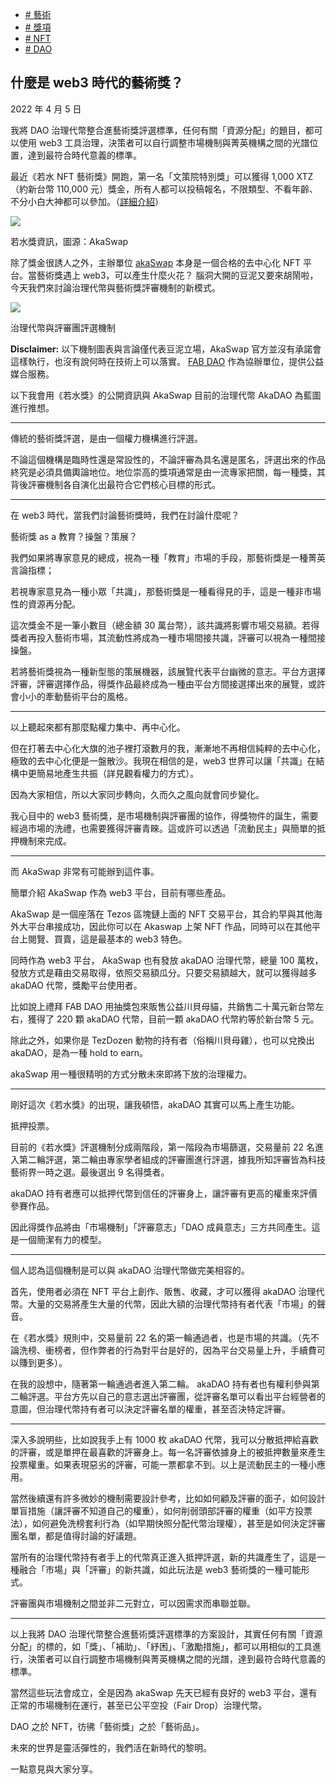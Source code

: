 +   [# 藝術](https://matters.town/tags/1841-%E8%97%9D%E8%A1%93)
+   [# 獎項](https://matters.town/tags/83274-%E7%8D%8E%E9%A0%85)
+   [# NFT](https://matters.town/tags/7990-NFT)
+   [# DAO](https://matters.town/tags/4981-DAO)

## 什麼是 web3 時代的藝術獎？

2022 年 4 月 5 日

我將 DAO 治理代幣整合進藝術獎評選標準，任何有關「資源分配」的題目，都可以使用 web3 工具治理，決策者可以自行調整市場機制與菁英機構之間的光譜位置，達到最符合時代意義的標準。

最近《若水 NFT 藝術獎》開跑，第一名「文策院特別獎」可以獲得 1,000 XTZ（約新台幣 110,000 元）獎金，所有人都可以投稿報名，不限類型、不看年齡、不分小白大神都可以參加。（[詳細介紹](https://www.facebook.com/akaswapcom/posts/277997167861808)）

 ![](https://assets.matters.news/embed/5e9c7fd1-210f-4ec0-b150-80c64bc50af4.png)

若水獎資訊，圖源：AkaSwap

除了獎金很誘人之外，主辦單位 [akaSwap](https://www.facebook.com/akaswapcom/?__cft__[0]=AZVbSlnhJF7ahfnArBOdOqHjOA8bhX-O-aFE4NHJmJxJDEp5gK1PnvNkGlTCFtlULlrfPqi9Vx9dJltum46-IfGnNC4o_ttWIV69pDWjt-CnMUBL8plr4gyXNhoaihmgihaO5bCgJg4wrL-2tIyK1K4K&__tn__=kK-R) 本身是一個合格的去中心化 NFT 平台。當藝術獎遇上 web3，可以產生什麼火花？ 腦洞大開的豆泥又要來胡鬧啦，今天我們來討論治理代幣與藝術獎評審機制的新模式。

 ![](https://assets.matters.news/embed/dbe4f9e0-8bd8-4992-962f-1e97f87b1fa5.png)

治理代幣與評審團評選機制

**Disclaimer:** 以下機制圖表與言論僅代表豆泥立場，AkaSwap 官方並沒有承諾會這樣執行，也沒有說何時在技術上可以落實。 [FAB DAO](https://www.facebook.com/FABDAOtw/?__cft__[0]=AZVbSlnhJF7ahfnArBOdOqHjOA8bhX-O-aFE4NHJmJxJDEp5gK1PnvNkGlTCFtlULlrfPqi9Vx9dJltum46-IfGnNC4o_ttWIV69pDWjt-CnMUBL8plr4gyXNhoaihmgihaO5bCgJg4wrL-2tIyK1K4K&__tn__=kK-R) 作為協辦單位，提供公益媒合服務。

以下我會用《若水獎》的公開資訊與 AkaSwap 目前的治理代幣 AkaDAO 為藍圖進行推想。

* * *

傳統的藝術獎評選，是由一個權力機構進行評選。

不論這個機構是臨時性還是常設性的，不論評審為具名還是匿名，評選出來的作品終究是必須具備輿論地位。地位崇高的獎項通常是由一流專家把關，每一種獎，其背後評審機制各自演化出最符合它們核心目標的形式。

* * *

在 web3 時代，當我們討論藝術獎時，我們在討論什麼呢？

藝術獎 as a 教育？操盤？策展？

我們如果將專家意見的總成，視為一種「教育」市場的手段，那藝術獎是一種菁英言論指標；

若視專家意見為一種小眾「共識」，那藝術獎是一種看得見的手，這是一種非市場性的資源再分配。

這次獎金不是一筆小數目（總金額 30 萬台幣），該共識將影響市場交易額。若得獎者再投入藝術市場，其流動性將成為一種市場間接共識，評審可以視為一種間接操盤。

若將藝術獎視為一種新型態的策展機器，該展覽代表平台幽微的意志。平台方選擇評審，評審選擇作品，得獎作品最終成為一種由平台方間接選擇出來的展覽，或許會小小的牽動藝術平台的風格。

* * *

以上聽起來都有那麼點權力集中、再中心化。

但在打著去中心化大旗的池子裡打滾數月的我，漸漸地不再相信純粹的去中心化，極致的去中心化便是一盤散沙。我現在相信的是，web3 世界可以讓「共識」在結構中更簡易地產生共振（詳見觀看權力的方式）。

因為大家相信，所以大家同步轉向，久而久之風向就會同步變化。

我心目中的 web3 藝術獎，是市場機制與評審團的協作，得獎物件的誕生，需要經過市場的洗禮，也需要獲得評審青睞。這或許可以透過「流動民主」與簡單的抵押機制來完成。

* * *

而 AkaSwap 非常有可能辦到這件事。

簡單介紹 AkaSwap 作為 web3 平台，目前有哪些產品。

AkaSwap 是一個座落在 Tezos 區塊鏈上面的 NFT 交易平台，其合約早與其他海外大平台串接成功，因此你可以在 Akaswap 上架 NFT 作品，同時可以在其他平台上閱覽、買賣，這是最基本的 web3 特色。

同時作為 web3 平台， AkaSwap 也有發放 akaDAO 治理代幣，總量 100 萬枚，發放方式是藉由交易取得，依照交易額瓜分。只要交易額越大，就可以獲得越多 akaDAO 代幣，獎勵平台使用者。

比如說上禮拜 FAB DAO 用抽獎包來販售公益川貝母貓，共銷售二十萬元新台幣左右，獲得了 220 顆 akaDAO 代幣，目前一顆 akaDAO 代幣約等於新台幣 5 元。

除此之外，如果你是 TezDozen 動物的持有者（俗稱川貝母雞），也可以兌換出 akaDAO，是為一種 hold to earn。

akaSwap 用一種很精明的方式分散未來即將下放的治理權力。

* * *

剛好這次《若水獎》的出現，讓我頓悟，akaDAO 其實可以馬上產生功能。

抵押投票。

目前的《若水獎》評選機制分成兩階段，第一階段為市場篩選，交易量前 22 名進入第二輪評選，第二輪由專家學者組成的評審團進行評選，據我所知評審皆為科技藝術界一時之選。最後選出 9 名得獎者。

akaDAO 持有者應可以抵押代幣到信任的評審身上，讓評審有更高的權重來評價參賽作品。

因此得獎作品將由「市場機制」「評審意志」「DAO 成員意志」三方共同產生。這是一個簡潔有力的模型。

* * *

個人認為這個機制是可以與 akaDAO 治理代幣做完美相容的。

首先，使用者必須在 NFT 平台上創作、販售、收藏，才可以獲得 akaDAO 治理代幣。大量的交易將產生大量的代幣，因此大額的治理代幣持有者代表「市場」的聲音。

在《若水獎》規則中，交易量前 22 名的第一輪通過者，也是市場的共識。（先不論洗榜、衝榜者，但作弊者的行為對平台是好的，因為平台交易量上升，手續費可以賺到更多）。

在我的設想中，隨著第一輪通過者進入第二輪。 akaDAO 持有者也有權利參與第二輪評選。平台方先以自己的意志選出評審團，從評審名單可以看出平台經營者的意圖，但治理代幣持有者可以決定評審名單的權重，甚至否決特定評審。

* * *

深入多說明些，比如說我手上有 1000 枚 akaDAO 代幣，我可以分散抵押給喜歡的評審，或是單押在最喜歡的評審身上。每一名評審依據身上的被抵押數量來產生投票權重。如果表現惡劣的評審，可能一票都拿不到。以上是流動民主的一種小應用。

當然後續還有許多微妙的機制需要設計參考，比如如何顧及評審的面子，如何設計單盲措施（讓評審不知道自己的權重），如何削弱頭部評審的權重（如平方投票法），如何避免洗榜套利行為（如早期快照分配代幣治理權），甚至是如何決定評審團名單，都是值得討論的好議題。

當所有的治理代幣持有者手上的代幣真正進入抵押評選，新的共識產生了，這是一種融合「市場」與「評審」的新共識，如此玩法是 web3 藝術獎的一種可能形式。

評審團與市場機制之間並非二元對立，可以因需求而串聯並聯。

* * *

以上我將 DAO 治理代幣整合進藝術獎評選標準的方案設計，其實任何有關「資源分配」的標的，如「獎」、「補助」、「紓困」、「激勵措施」，都可以用相似的工具進行，決策者可以自行調整市場機制與菁英機構之間的光譜，達到最符合時代意義的標準。

當然這些玩法會成立，全是因為 akaSwap 先天已經有良好的 web3 平台，還有正常的市場機制在運行，甚至已公平空投（Fair Drop）治理代幣。

DAO 之於 NFT，彷彿「藝術獎」之於「藝術品」。

未來的世界是靈活彈性的，我們活在新時代的黎明。

一點意見與大家分享。
